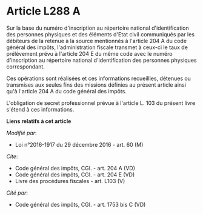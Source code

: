 # Article L288 A

Sur la base du numéro d'inscription au répertoire national d'identification des personnes physiques et des éléments d'Etat
civil communiqués par les débiteurs de la retenue à la source mentionnés à l'article 204 A du code général des impôts,
l'administration fiscale transmet à ceux-ci le taux de prélèvement prévu à l'article 204 E du même code avec le numéro
d'inscription au répertoire national d'identification des personnes physiques correspondant.

Ces opérations sont réalisées et ces informations recueillies, détenues ou transmises aux seules fins des missions définies
au présent article ainsi qu'à l'article 204 A du code général des impôts.

L'obligation de secret professionnel prévue à l'article L. 103 du présent livre s'étend à ces informations.

**Liens relatifs à cet article**

_Modifié par_:

  - Loi n°2016-1917 du 29 décembre 2016 - art. 60 (M)

_Cite_:

  - Code général des impôts, CGI. - art. 204 A (VD)
  - Code général des impôts, CGI. - art. 204 E (VD)
  - Livre des procédures fiscales - art. L103 (V)

_Cité par_:

  - Code général des impôts, CGI. - art. 1753 bis C (VD)

